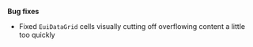 **Bug fixes**

- Fixed `EuiDataGrid` cells visually cutting off overflowing content a little too quickly
